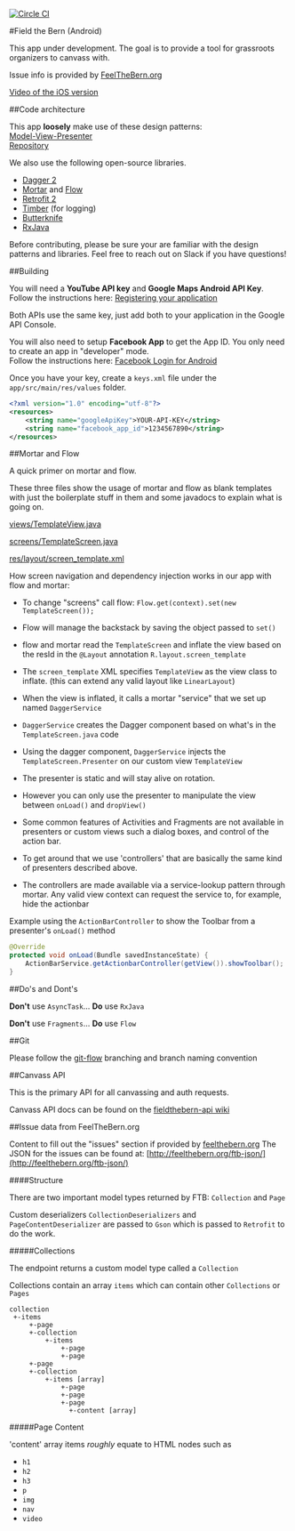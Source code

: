 [![Circle CI](https://circleci.com/gh/Bernie-2016/fieldthebern-android/tree/develop.svg?style=svg&circle-token=ca0895f7453c8d07ce49d9b59c05c527ef146bda)](https://circleci.com/gh/Bernie-2016/fieldthebern-android/tree/develop)

#Field the Bern (Android)

This app under development. The goal is to provide a tool for grassroots organizers to canvass with.  

Issue info is provided by [FeelTheBern.org](http://FeelTheBern.org)

[Video of the iOS version](http://cl.ly/113H0T2u350V)  


##Code architecture

This app **loosely** make use of these design patterns:  
 [Model-View-Presenter](https://en.wikipedia.org/wiki/Model%E2%80%93view%E2%80%93presenter)  
 [Repository](http://code.tutsplus.com/tutorials/the-repository-design-pattern--net-35804)  
  

We also use the following open-source libraries.  


* [Dagger 2](http://google.github.io/dagger/)
* [Mortar](https://github.com/square/mortar) and [Flow](https://github.com/square/flow)
* [Retrofit 2](https://github.com/square/retrofit)
* [Timber](https://github.com/JakeWharton/timber) (for logging)
* [Butterknife](https://github.com/JakeWharton/butterknife)
* [RxJava](https://github.com/ReactiveX/RxJava)


Before contributing, please be sure your are familiar with the design patterns and libraries. 
Feel free to reach out on Slack if you have questions!


##Building

You will need a **YouTube API key** and **Google Maps Android API Key**.  
Follow the instructions here: [Registering your application](https://developers.google.com/youtube/android/player/register)

Both APIs use the same key, just add both to your application in the Google API Console.

You will also need to setup **Facebook App** to get the App ID.  You only need to create an app in "developer" mode.  
Follow the instructions here: [Facebook Login for Android](https://developers.facebook.com/docs/facebook-login/android)

Once you have your key, create a `keys.xml` file under the `app/src/main/res/values` folder.  
```xml
<?xml version="1.0" encoding="utf-8"?>
<resources>
    <string name="googleApiKey">YOUR-API-KEY</string>
    <string name="facebook_app_id">1234567890</string>
</resources>
```

##Mortar and Flow

A quick primer on mortar and flow.

These three files show the usage of mortar and flow as blank templates with just the boilerplate stuff in them and some javadocs to explain what is going on.

[views/TemplateView.java](https://github.com/Bernie-2016/fieldthebern-android/blob/develop/app/src/main/java/com/berniesanders/canvass/views/TemplateView.java)

[screens/TemplateScreen.java](https://github.com/Bernie-2016/fieldthebern-android/blob/develop/app/src/main/java/com/berniesanders/canvass/screens/TemplateScreen.java)

[res/layout/screen_template.xml](https://github.com/Bernie-2016/fieldthebern-android/blob/develop/app/src/main/res/layout/screen_template.xml)

How screen navigation and dependency injection works in our app with flow and mortar:

* To change "screens" call flow: `Flow.get(context).set(new TemplateScreen());`  

* Flow will manage the backstack by saving the object passed to `set()`
 
* flow and mortar read the `TemplateScreen` and inflate the view based on the resId in the `@Layout` annotation `R.layout.screen_template`
 
* The `screen_template` XML specifies `TemplateView` as the view class to inflate. (this can extend any valid layout like `LinearLayout`)
 
* When the view is inflated, it calls a mortar "service" that we set up named `DaggerService`
 
* `DaggerService` creates the Dagger component based on what's in the `TemplateScreen.java` code 
 
* Using the dagger component, `DaggerService` injects the `TemplateScreen.Presenter` on our custom view `TemplateView`
 
* The presenter is static and will stay alive on rotation.
 
* However you can only use the presenter to manipulate the view between `onLoad()` and `dropView()`
 
* Some common features of Activities and Fragments are not available in presenters or custom views such a dialog boxes, and control of the action bar.
 
* To get around that we use 'controllers' that are basically the same kind of presenters described above.
 
* The controllers are made available via a service-lookup pattern through mortar.  Any valid view context can request the service to, for example, hide the actionbar


Example using the `ActionBarController` to show the Toolbar from a presenter's `onLoad()` method
```java
@Override
protected void onLoad(Bundle savedInstanceState) {
    ActionBarService.getActionbarController(getView()).showToolbar();
}
```


##Do's and Dont's

**Don't** use `AsyncTask`...   **Do** use `RxJava`

**Don't** use `Fragments`...   **Do** use `Flow`

##Git

Please follow the [git-flow](http://nvie.com/posts/a-successful-git-branching-model/) branching and branch naming convention


##Canvass API

This is the primary API for all canvassing and auth requests.

Canvass API docs can be found on the [fieldthebern-api wiki](https://github.com/Bernie-2016/fieldthebern-api/wiki)

##Issue data from FeelTheBern.org

Content to fill out the "issues" section if provided by [feelthebern.org](http://feelthebern.org/) 
The JSON for the issues can be found at:
[http://feelthebern.org/ftb-json/](http://feelthebern.org/ftb-json/)


####Structure

There are two important model types returned by FTB: `Collection` and `Page`  

Custom deserializers `CollectionDeserializers` and `PageContentDeserializer` are passed to `Gson` which is passed to `Retrofit` to do the work.

#####Collections


The endpoint returns a custom model type called a `Collection`  

Collections contain an array `items` which can contain other `Collections` or `Pages`

```
collection
 +-items  
     +-page
     +-collection
         +-items  
             +-page
             +-page
     +-page
     +-collection
         +-items [array] 
             +-page
             +-page
             +-page 
               +-content [array]
```

#####Page Content

'content' array items *roughly* equate to HTML nodes such as  
* `h1`  
* `h2`  
* `h3`  
* `p`  
* `img`  
* `nav`  
* `video`  
  
